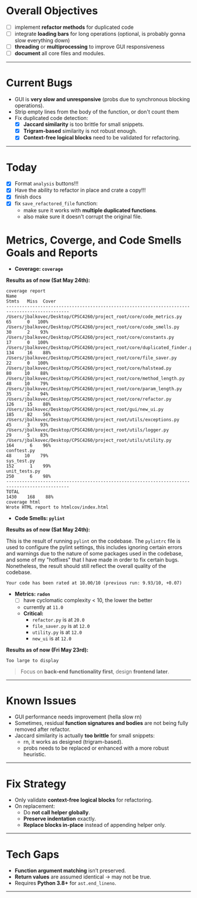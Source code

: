 # Overall Objectives

- [ ] implement **refactor methods** for duplicated code
- [ ] integrate **loading bars** for long operations (optional, is probably gonna slow everything down)
- [ ] **threading** or **multiprocessing** to improve GUI responsiveness
- [ ] **document** all core files and modules.

---

# Current Bugs

- GUI is **very slow and unresponsive** (probs due to synchronous blocking operations).
- Strip empty lines from the body of the function, or don't count them
- Fix duplicated code detection:
  - [x] **Jaccard similarity** is too brittle for small snippets.
  - [x] **Trigram-based** similarity is not robust enough.
  - [x] **Context-free logical blocks** need to be validated for refactoring.

---

# Today

- [x] Format `analysis` buttons!!!
- [x] Have the ability to refactor in place and crate a copy!!!
- [x] finish docs
- [x] fix `save_refactored_file` function:
  - make sure it works with **multiple duplicated functions**.
  - also make sure it doesn't corrupt the original file.

# Metrics, Coverge, and Code Smells Goals and Reports

- **Coverage: `coverage`**

**Results as of now (Sat May 24th):**

```plaintext
coverage report
Name                                                                       Stmts   Miss  Cover
----------------------------------------------------------------------------------------------
/Users/jbalkovec/Desktop/CPSC4260/project_root/core/code_metrics.py           65      0   100%
/Users/jbalkovec/Desktop/CPSC4260/project_root/core/code_smells.py            30      2    93%
/Users/jbalkovec/Desktop/CPSC4260/project_root/core/constants.py              17      0   100%
/Users/jbalkovec/Desktop/CPSC4260/project_root/core/duplicated_finder.py     134     16    88%
/Users/jbalkovec/Desktop/CPSC4260/project_root/core/file_saver.py             22      0   100%
/Users/jbalkovec/Desktop/CPSC4260/project_root/core/halstead.py               80     10    88%
/Users/jbalkovec/Desktop/CPSC4260/project_root/core/method_length.py          48     10    79%
/Users/jbalkovec/Desktop/CPSC4260/project_root/core/param_length.py           35      2    94%
/Users/jbalkovec/Desktop/CPSC4260/project_root/core/refactor.py              126     15    88%
/Users/jbalkovec/Desktop/CPSC4260/project_root/gui/new_ui.py                 185     82    56%
/Users/jbalkovec/Desktop/CPSC4260/project_root/utils/exceptions.py            45      3    93%
/Users/jbalkovec/Desktop/CPSC4260/project_root/utils/logger.py                29      5    83%
/Users/jbalkovec/Desktop/CPSC4260/project_root/utils/utility.py              164      6    96%
conftest.py                                                                   48     10    79%
sys_test.py                                                                  152      1    99%
unit_tests.py                                                                250      6    98%
----------------------------------------------------------------------------------------------
TOTAL                                                                       1430    168    88%
coverage html
Wrote HTML report to htmlcov/index.html
```

- **Code Smells: `pylint`**

**Results as of now (Sat May 24th):**

This is the result of running `pylint` on the codebase. The `pylintrc` file is used to configure the pylint settings, this includes ignoring certain errors and warnings due to the nature of some packages used in the codebase, and some of my "hotfixes" that I have made in order to fix certain bugs. Nonetheless, the result should still reflect the overall quality of the codebase.

```plaintext
Your code has been rated at 10.00/10 (previous run: 9.93/10, +0.07)
```

- **Metrics: `radon`**
  - [ ] have cyclomatic complexity < 10, the lower the better
  - currently at `11.0`
  - **Critical:**
    - `refactor.py` is at `20.0`
    - `file_saver.py` is at `12.0`
    - `utility.py` is at `12.0`
    - `new_ui` is at `12.0`

**Results as of now (Fri May 23rd):**

```plaintext
Too large to display
```

> Focus on **back-end functionality first**, design **frontend later**.

---

# Known Issues

- GUI performance needs improvement (hella slow rn)
- Sometimes, residual **function signatures and bodies** are not being fully removed after refactor.
- Jaccard similarity is actually **too brittle** for small snippets:
  - rn, it works as designed (trigram-based).
  - probs needs to be replaced or enhanced with a more robust heuristic.

---

# Fix Strategy

- Only validate **context-free logical blocks** for refactoring.
- On replacement:
  - Do **not call helper globally**.
  - **Preserve indentation** exactly.
  - **Replace blocks in-place** instead of appending helper only.

---

# Tech Gaps

- **Function argument matching** isn’t preserved.
- **Return values** are assumed identical -> may not be true.
- Requires **Python 3.8+** for `ast.end_lineno`.

---
